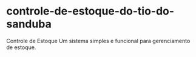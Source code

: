 # controle-de-estoque-do-tio-do-sanduba
Controle de Estoque Um sistema simples e funcional para gerenciamento de estoque. 
